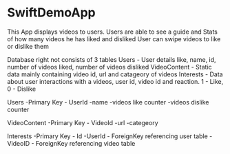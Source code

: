 # SwiftDemoApp

This App displays videos to users.
Users are able to see a guide and Stats of how many videos he has liked and disliked
User can swipe videos to like or dislike them

Database right not consists of 3 tables
Users - User details like, name, id, number of videos liked, number of videos disliked
VideoContent - Static data mainly containing video id, url and catageory of videos
Interests - Data about user interactions with a videos, user id, video id and reaction. 1 - Like, 0 - Dislike


Users
-Primary Key - UserId
-name
-videos like counter
-videos dislike counter

VideoContent
-Primary Key - VideoId
-url
-categeory

Interests
-Primary Key - Id
-UserId - ForeignKey referencing user table
-VideoID - ForeignKey referencing video table
